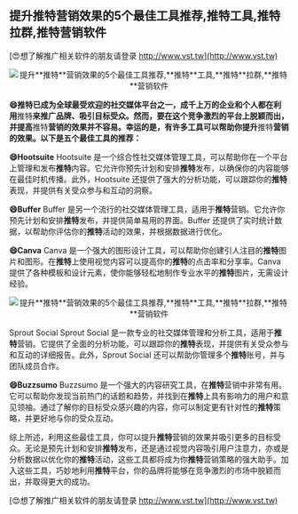 ## **提升**推特**营销效果的5个最佳工具推荐,**推特**工具,**推特**拉群,**推特**营销软件**

[😍想了解推广相关软件的朋友请登录 http://www.vst.tw](http://www.vst.tw)

 <center><img src="https://vst.tw/MP4/tuiguang/png/6.png" alt="提升**推特**营销效果的5个最佳工具推荐,**推特**工具,**推特**拉群,**推特**营销软件"></center>

**😄**推特**已成为全球最受欢迎的社交媒体平台之一，成千上万的企业和个人都在利用**推特**来推广品牌、吸引目标受众。然而，要在这个竞争激烈的平台上脱颖而出，并提高**推特**营销的效果并不容易。幸运的是，有许多工具可以帮助你提升**推特**营销的效果。以下是五个最佳工具的推荐：**

**😄Hootsuite**
Hootsuite 是一个综合性社交媒体管理工具，可以帮助你在一个平台上管理和发布**推特**内容。它允许你预先计划和安排**推特**发布，以确保你的内容能够在最佳时机传播。此外，Hootsuite 还提供了强大的分析功能，可以跟踪你的**推特**表现，并提供有关受众参与和互动的洞察。

**😄Buffer**
Buffer 是另一个流行的社交媒体管理工具，适用于**推特**营销。它允许你预先计划和安排**推特**发布，并提供简单易用的界面。Buffer 还提供了实时统计数据，以帮助你评估你的**推特**活动的效果，并根据数据进行优化。

**😄Canva**
Canva 是一个强大的图形设计工具，可以帮助你创建引人注目的**推特**图片和图形。在**推特**上使用视觉内容可以提高你的**推特**的点击率和分享率。Canva 提供了各种模板和设计元素，使你能够轻松地制作专业水平的**推特**图片，无需设计经验。

 <center><img src="https://vst.tw/MP4/tuiguang/png/3.png" alt="提升**推特**营销效果的5个最佳工具推荐,**推特**工具,**推特**拉群,**推特**营销软件"></center>

Sprout Social
Sprout Social 是一款专业的社交媒体管理和分析工具，适用于**推特**营销。它提供了全面的分析功能，可以跟踪你的**推特**表现，并提供有关受众参与和互动的详细报告。此外，Sprout Social 还可以帮助你管理多个**推特**账号，并与团队成员合作。

**😄Buzzsumo**
Buzzsumo 是一个强大的内容研究工具，在**推特**营销中非常有用。它可以帮助你发现当前热门的话题和趋势，并找到在**推特**上具有影响力的用户和意见领袖。通过了解你的目标受众感兴趣的内容，你可以制定更有针对性的**推特**策略，并更好地与你的受众互动。

综上所述，利用这些最佳工具，你可以提升**推特**营销的效果并吸引更多的目标受众。无论是预先计划和安排**推特**发布，还是通过视觉内容吸引用户注意力，亦或是分析数据以优化你的**推特**活动，这些工具都将成为你**推特**营销策略的强大助手。加入这些工具，巧妙地利用**推特**平台，你的品牌将能够在竞争激烈的市场中脱颖而出，并取得更大的成功。

[😍想了解推广相关软件的朋友请登录 http://www.vst.tw](http://www.vst.tw)



